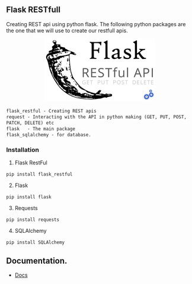 ## Flask RESTfull

Creating REST api using python flask. The following python packages are the one that we will use to create our restfull apis.

<p align="center">
<img src="https://github.com/CrispenGari/Flask/blob/main/02_Flask_REST/download.png"/>
</p>

```
flask_restful - Creating REST apis
request - Interacting with the API in python making (GET, PUT, POST, PATCH, DELETE) etc
flask   - The main package
flask_sqlalchemy - for database.
```

### Installation

1. Flask RestFul

```shell
pip install flask_restful
```

2. Flask

```shell
pip install flask
```

3. Requests

```shell
pip install requests
```

4. SQLAlchemy

```shell
pip install SQLAlchemy
```

## Documentation.

- [Docs](https://flask-restful.readthedocs.io/en/latest/installation.html)
